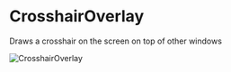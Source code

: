# CrosshairOverlay

Draws a crosshair on the screen on top of other windows

![CrosshairOverlay](https://user-images.githubusercontent.com/8539634/202599870-66cc0482-13e3-42b4-923a-2bfec0cc01bf.png)
